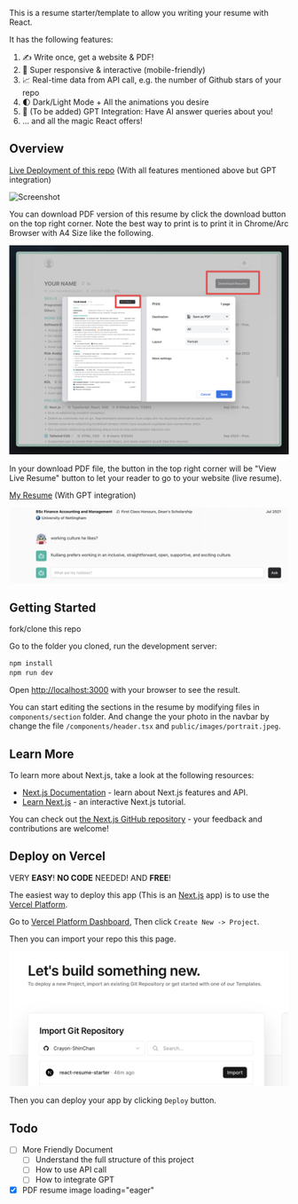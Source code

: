 This is a resume starter/template to allow you writing your resume with React.

It has the following features:

1. ✍️ Write once, get a website & PDF!
2. 📱 Super responsive & interactive (mobile-friendly)
3. 📈 Real-time data from API call, e.g. the number of Github stars of your repo
4. 🌓 Dark/Light Mode + All the animations you desire
5. 🤖 (To be added) GPT Integration: Have AI answer queries about you!
6. ... and all the magic React offers!

## Overview

[Live Deployment of this repo](https://react-resume-starter.vercel.app/) (With all features mentioned above but GPT integration)

![Screenshot](public/images/read-me/demo.png)

You can download PDF version of this resume by click the download button on the top right corner. Note the best way to print is to print it in Chrome/Arc Browser with A4 Size like the following.

![Screenshot](public/images/read-me/pdf.png)

In your download PDF file, the button in the top right corner will be "View Live Resume" button to let your reader to go to your website (live resume).

[My Resume](https://kuiliang.vercel.app/resume) (With GPT integration)

![Screenshot](public/images/read-me/gpt-showcase.png)

## Getting Started

fork/clone this repo

Go to the folder you cloned, run the development server:

```bash
npm install
npm run dev
```

Open [http://localhost:3000](http://localhost:3000) with your browser to see the result.

You can start editing the sections in the resume by modifying files in `components/section` folder. And change the your photo in the navbar by change the file `/components/header.tsx` and `public/images/portrait.jpeg`.

## Learn More

To learn more about Next.js, take a look at the following resources:

- [Next.js Documentation](https://nextjs.org/docs) - learn about Next.js features and API.
- [Learn Next.js](https://nextjs.org/learn) - an interactive Next.js tutorial.

You can check out [the Next.js GitHub repository](https://github.com/vercel/next.js/) - your feedback and contributions are welcome!

## Deploy on Vercel

VERY **EASY**! **NO CODE** NEEDED! AND **FREE**!

The easiest way to deploy this app (This is an [Next.js](https://nextjs.org) app) is to use the [Vercel Platform](https://vercel.com/new?utm_medium=default-template&filter=next.js&utm_source=create-next-app&utm_campaign=create-next-app-readme).

Go to [Vercel Platform Dashboard](https://vercel.com/dashboard), Then click `Create New -> Project`.

Then you can import your repo this this page.

![Screenshot](public/images/read-me/vercel.png)

Then you can deploy your app by clicking `Deploy` button.

## Todo

- [ ] More Friendly Document
  - [ ] Understand the full structure of this project
  - [ ] How to use API call
  - [ ] How to integrate GPT
- [x] PDF resume image loading="eager"
